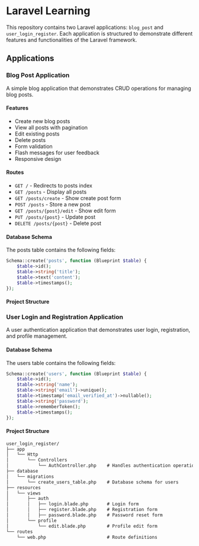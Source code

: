 # Laravel Learning

This repository contains two Laravel applications: `blog_post` and `user_login_register`. Each application is structured to demonstrate different features and functionalities of the Laravel framework.

## Applications

### Blog Post Application

A simple blog application that demonstrates CRUD operations for managing blog posts.

#### Features

- Create new blog posts
- View all posts with pagination
- Edit existing posts
- Delete posts
- Form validation
- Flash messages for user feedback
- Responsive design

#### Routes

- `GET /` - Redirects to posts index
- `GET /posts` - Display all posts
- `GET /posts/create` - Show create post form
- `POST /posts` - Store a new post
- `GET /posts/{post}/edit` - Show edit form
- `PUT /posts/{post}` - Update post
- `DELETE /posts/{post}` - Delete post

#### Database Schema

The posts table contains the following fields:

```php
Schema::create('posts', function (Blueprint $table) {
    $table->id();
    $table->string('title');
    $table->text('content');
    $table->timestamps();
});
```

#### Project Structure

### User Login and Registration Application

A user authentication application that demonstrates user login, registration, and profile management.

#### Database Schema

The users table contains the following fields:

```php
Schema::create('users', function (Blueprint $table) {
    $table->id();
    $table->string('name');
    $table->string('email')->unique();
    $table->timestamp('email_verified_at')->nullable();
    $table->string('password');
    $table->rememberToken();
    $table->timestamps();
});
```

#### Project Structure

```markdown
user_login_register/
├── app
│   └── Http
│       └── Controllers
│           └── AuthController.php    # Handles authentication operations
├── database
│   └── migrations
│       └── create_users_table.php    # Database schema for users
├── resources
│   └── views
│       ├── auth
│       │   ├── login.blade.php       # Login form
│       │   ├── register.blade.php    # Registration form
│       │   ├── password.blade.php    # Password reset form
│       └── profile
│           └── edit.blade.php        # Profile edit form
└── routes
    └── web.php                       # Route definitions
```
